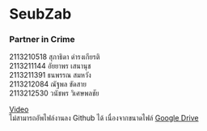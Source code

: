 # SeubZab
### Partner in Crime<br>
2113210518 สุภาธิดา ดำรงเกียรติ<br>
2113211144 อัยยาพร เสนานุช<br>
2113211391 ธนพรรณ สมหวัง<br>
2113212084 ณัฐพล ขัดสาย<br>
2113212530 วนัชพร วิเศษพลชัย<br>

[Video](https://gaganpreetkaurkalsi.netlify.app/) <br>
ไม่สามารถอัพไฟล์งานลง Github ได้ เนื่องจากขนาดไฟล์
[Google Drive](https://drive.google.com/drive/folders/129mf84rEUix-C5tpFG55a4iMGhYR1PRo?usp=sharing)
